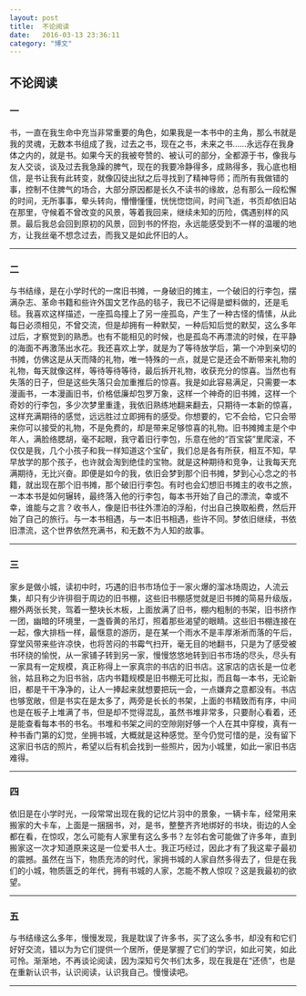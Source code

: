 ```yaml
---
layout: post
title:  不论阅读
date:   2016-03-13 23:36:11
category: "博文"
---
```


## 不论阅读

### 一
书，一直在我生命中充当非常重要的角色，如果我是一本书中的主角，那么书就是我的灵魂，无数本书组成了我，过去之书，现在之书，未来之书……永远存在我身体之内的，就是书。如果今天的我被夸赞的、被认可的部分，全都源于书，像我与友人交谈，谈及过去我急躁的脾气，现在的我要冷静得多，成熟得多，我心底也相信，是书让我有此转变，就像囚徒出狱之后寻找到了精神导师；而所有我做错的事，控制不住脾气的场合，大部分原因都是长久不读书的缘故，总有那么一段松懈的时间，无所事事，晕头转向，懵懵懂懂，恍恍惚惚间，时间飞逝，书页却依旧站在那里，守候着不曾改变的风景，等着我回来，继续未知的历险，偶遇别样的风景。最后我总会回到原初的风景，回到书的怀抱，永远能感受到不一样的温暖的地方，让我丝毫不想念过去，而我又是如此怀旧的人。  
_ _ _

### 二
与书结缘，是在小学时代的一席旧书摊，一身破旧的摊主，一个破旧的行李包，摆满杂志、革命书籍和些许外国文艺作品的毯子，我已不记得是塑料做的，还是毛毯。我喜欢这样描述，一座孤岛撞上了另一座孤岛，产生了一种古怪的情愫，从此每日必须相见，不曾交流，但是却拥有一种默契，一种后知后觉的默契，这么多年过后，才察觉到的熟悉。也有不能相见的时候，也是孤岛不再漂流的时候，在平静的海面不再激荡出水花。我还喜欢上学，就是为了等待放学后，第一个冲到亲切的书摊，仿佛这是从天而降的礼物，唯一特殊的一点，就是它是还会不断带来礼物的礼物，每天就像这样，等待等待等待，最后拆开礼物，收获充分的惊喜。当然也有失落的日子，但是这些失落只会加重推后的惊喜。我是如此容易满足，只需要一本漫画书，一本漫画旧书，价格低廉却包罗万象，这样一个神奇的旧书摊，这样一个奇妙的行李包，多少次梦里重逢，我依旧熟练地翻来翻去，只期待一本新的惊喜，这样充满期待的感觉，远远胜过立即拥有的感受。你想要的，它不会给，它只会带来你可以接受的礼物，不是免费的，却是带来足够惊喜的礼物。旧书摊摊主是个中年人，满脸络腮胡，毫不起眼，我守着旧行李包，乐意在他的“百宝袋”里爬滚，不仅仅是我，几个小孩子和我一样知道这个宝矿，我们总是各有所获，相互不知，早早放学的那个孩子，也许就会淘到绝佳的宝物。就是这种期待和竞争，让我每天充满期待，无比兴奋。即便是如今的我，依旧会梦到那个旧书摊，梦到心心念之的书籍，就出现在那个旧书摊，那个破旧行李包。有时也会幻想旧书摊主的收书之旅，一本本书是如何辗转，最终落入他的行李包，每本书开始了自己的漂流，幸或不幸，谁能与之言？收书人，像是旧书往外漂泊的浮船，付出自己换取船费，然后开始了自己的旅行。与一本书相遇，与一本旧书相遇，些许不同。梦依旧继续，书依旧漂流，这个世界依然充满书，和无数不为人知的故事。  
_ _ _

### 三

家乡是做小城，读初中时，巧遇的旧书市场位于一家火爆的溜冰场周边，人流云集，却只有少许徘徊于周边的旧书棚，这些旧书棚感觉就是旧书摊的简易升级版，棚外两张长凳，驾着一整块长木板，上面放满了旧书，棚内粗制的书架，旧书挤作一团，幽暗的环境里，一盏昏黄的吊灯，照着那些渴望的眼睛。这些旧书棚连接在一起，像大排档一样，最惬意的游历，是在某一个雨水不是丰厚淅淅而落的午后，穿堂风带来些许凉快，也将苦闷的书霉气扫开，毫无目的地翻书，只是为了感受被书环绕的愉悦，从一家铺子转到另一家，慢慢悠悠地转到旧书市场的尽头，尽头有一家具有一定规模，真正称得上一家真宗的书店的旧书店。这家店的店长是一位老翁，姑且称之为旧书翁，店内书籍规模是旧书棚无可比拟，而且每一本书，无论新旧，都是干干净净的，让人一捧起来就想要把玩一会，一点嫌弃之意都没有。书店也够宽敞，但是书实在是太多了，两旁是长长的书架，上面的书精致而有序，中间也是在板子上堆满了书，但是却不觉得混乱，虽然书堆非常多，只要耐心看着，还是能查看每本书的书名。书堆和书架之间的空隙刚好够一个人在其中穿梭，真有一种书香门第的幻觉，坐拥书城，大概就是这种感觉。至今仍觉可惜的是，没有留下这家旧书店的照片，希望以后有机会找到一些照片，因为小城里，如此一家旧书店难得。  
_ _ _
### 四
依旧是在小学时光，一段常常出现在我的记忆片羽中的景象，一辆卡车，经常用来搬家的大卡车，上面是一捆捆书，对，是书，整整齐齐地绑好的书块，街边的人全都在看，在惊叹，怎么可能有人家里有这么多书？左邻右舍可能做了许多年，直到搬家这一次才知道原来这是一位爱书人士。我正巧经过，因此才有了我这辈子最初的震撼。虽然在当下，物质充沛的时代，家拥书城的人家自然多得去了，但是在我们的小城，物质匮乏的年代，拥有书城的人家，怎能不教人惊叹？这是我最初的欲望。  
_ _ _
### 五
与书结缘这么多年，慢慢发现，我是耽误了许多书，买了这么多书，却没有和它们好好交流，错以为为它们提供一个居所，便是掌握了它们的学识，如此可笑，如此可怜。渐渐地，不再谈论阅读，因为深知亏欠书们太多，现在我是在“还债”，也是在重新认识书，认识阅读，认识我自己。慢慢读吧。  
_ _ _

